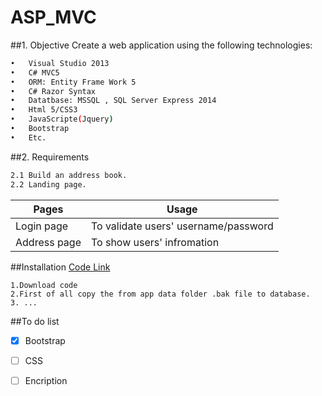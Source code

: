 # ASP_MVC

##1. Objective
Create a web application using the following technologies:
```bash
•	Visual Studio 2013
•	C# MVC5
•	ORM: Entity Frame Work 5
•	C# Razor Syntax
•	Datatbase: MSSQL , SQL Server Express 2014
•	Html 5/CSS3
•	JavaScripte(Jquery)
•	Bootstrap
•	Etc.
```
##2. Requirements
```bash
2.1	Build an address book.
2.2	Landing page.
```
|Pages|Usage|
|---|---|
|Login page|To validate users' username/password|
|Address page|To show users' infromation|

##Installation
[Code Link](https://github.com/cxi/ASP_MVC.git)
```
1.Download code 
2.First of all copy the from app data folder .bak file to database.
3. ...
```
##To do list
- [x] Bootstrap
- [ ] CSS
- [ ] Encription

